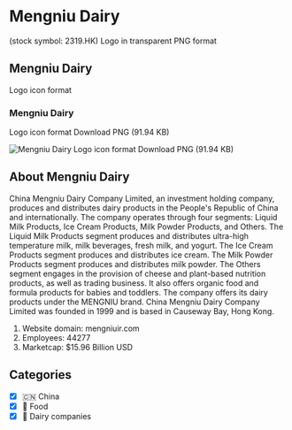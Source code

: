 # Mengniu Dairy
 (stock symbol: 2319.HK) Logo in transparent PNG format

## Mengniu Dairy
 Logo icon format

### Mengniu Dairy
 Logo icon format Download PNG (91.94 KB)

![Mengniu Dairy
 Logo icon format Download PNG (91.94 KB)](/img/orig/2319.HK-33a3d01f.png)

## About Mengniu Dairy


China Mengniu Dairy Company Limited, an investment holding company, produces and distributes dairy products in the People's Republic of China and internationally. The company operates through four segments: Liquid Milk Products, Ice Cream Products, Milk Powder Products, and Others. The Liquid Milk Products segment produces and distributes ultra-high temperature milk, milk beverages, fresh milk, and yogurt. The Ice Cream Products segment produces and distributes ice cream. The Milk Powder Products segment produces and distributes milk powder. The Others segment engages in the provision of cheese and plant-based nutrition products, as well as trading business. It also offers organic food and formula products for babies and toddlers. The company offers its dairy products under the MENGNIU brand. China Mengniu Dairy Company Limited was founded in 1999 and is based in Causeway Bay, Hong Kong.

1. Website domain: mengniuir.com
2. Employees: 44277
3. Marketcap: $15.96 Billion USD


## Categories
- [x] 🇨🇳 China
- [x] 🍴 Food
- [x] 🥛 Dairy companies
